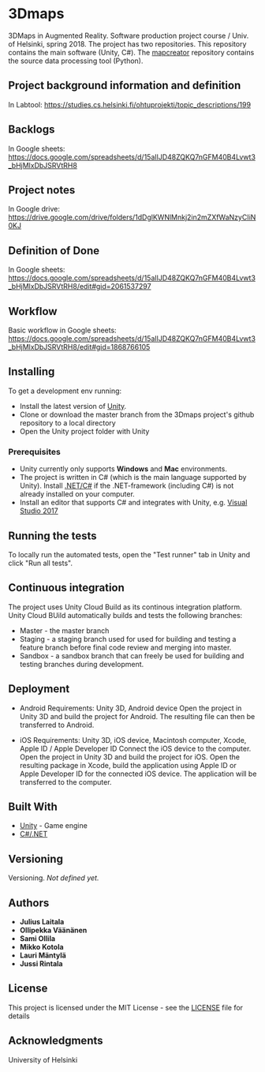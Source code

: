 # 3Dmaps
3DMaps in Augmented Reality. Software production project course / Univ. of Helsinki, spring 2018. The project has two repositories. This repository contains the main software (Unity, C#). The [mapcreator](https://github.com/3Dmaps/mapcreator) repository contains the source data processing tool (Python).

## Project background information and definition

In Labtool: https://studies.cs.helsinki.fi/ohtuprojekti/topic_descriptions/199

## Backlogs

In Google sheets: https://docs.google.com/spreadsheets/d/15aIlJD48ZQKQ7nGFM40B4Lvwt3_bHjMlxDbJSRVtRH8

## Project notes

In Google drive: https://drive.google.com/drive/folders/1dDglKWNlMnkj2in2mZXfWaNzyCIiN0KJ

## Definition of Done

In Google sheets: https://docs.google.com/spreadsheets/d/15aIlJD48ZQKQ7nGFM40B4Lvwt3_bHjMlxDbJSRVtRH8/edit#gid=2061537297

## Workflow
Basic workflow in Google sheets: https://docs.google.com/spreadsheets/d/15aIlJD48ZQKQ7nGFM40B4Lvwt3_bHjMlxDbJSRVtRH8/edit#gid=1868766105

## Installing

To get a development env running:
* Install the latest version of [Unity](https://unity3d.com/get-unity/download).
* Clone or download the master branch from the 3Dmaps project's github repository to a local directory
* Open the Unity project folder with Unity

### Prerequisites

* Unity currently only supports **Windows** and **Mac** environments.
* The project is written in C# (which is the main language supported by Unity). Install [.NET/C#](https://www.microsoft.com/net/download/) if the .NET-framework (including C#) is not already installed on your computer.
* Install an editor that supports C# and integrates with Unity, e.g. [Visual Studio 2017](https://www.microsoft.com/fi-fi/store/b/visualstudio)

## Running the tests

To locally run the automated tests, open the "Test runner" tab in Unity and click "Run all tests".

## Continuous integration

The project uses Unity Cloud Build as its continous integration platform. Unity Cloud BUild automatically builds and tests the following branches:
* Master - the master branch
* Staging - a staging branch used for used for building and testing a feature branch before final code review and merging into master.
* Sandbox - a sandbox branch that can freely be used for building and testing branches during development.

## Deployment

* Android
Requirements: Unity 3D, Android device
Open the project in Unity 3D and build the project for Android. The resulting file can then be transferred to Android.

* iOS
Requirements: Unity 3D, iOS device, Macintosh computer, Xcode, Apple ID / Apple Developer ID
Connect the iOS device to the computer. Open the project in Unity 3D and build the project for iOS. Open the resulting package in Xcode, build the application using Apple ID or Apple Developer ID for the connected iOS device. The application will be transferred to the computer.



## Built With

* [Unity](https://unity3d.com/) - Game engine
* [C#/.NET](https://www.microsoft.com/net/)

## Versioning

Versioning. *Not defined yet.*

## Authors

* **Julius Laitala**
* **Ollipekka Väänänen**
* **Sami Ollila**
* **Mikko Kotola**
* **Lauri Mäntylä**
* **Jussi Rintala**

## License

This project is licensed under the MIT License - see the [LICENSE](LICENSE) file for details

## Acknowledgments
University of Helsinki
